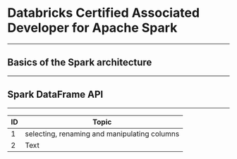 # Databricks Certified Associated Developer for Apache Spark 
---

## Basics of the Spark architecture
---

## Spark DataFrame API
---

| ID | Topic |
| ----------- | ----------- |
| 1 | selecting, renaming and manipulating columns |
| 2 | Text |
